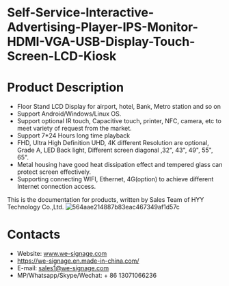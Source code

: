 # Self-Service-Interactive-Advertising-Player-IPS-Monitor-HDMI-VGA-USB-Display-Touch-Screen-LCD-Kiosk

# Product Description
- Floor Stand LCD Display for airport, hotel, Bank, Metro station and so on
- Support Android/Windows/Linux OS.
- Support optional IR touch, Capacitive touch, printer, NFC, camera, etc to meet variety of request from the market.
- Support 7*24 Hours long time playback 
- FHD, Ultra High Definition UHD, 4K different Resolution are optional, Grade A, LED Back light, Different screen diagonal ,32", 43", 49", 55", 65".
- Metal housing have good heat dissipation effect and tempered glass can protect screen effectively.
- Supporting connecting WIFI, Ethernet, 4G(option) to achieve different Internet connection access.

This is the documentation for products, written by Sales Team of HYY Technology Co.,Ltd.
![564aae214887b83eac467349af1d57c](https://user-images.githubusercontent.com/117702559/224278268-42c815bf-3986-4f47-9e62-b532d0419bbe.png)



# Contacts
- Website: www.we-signage.com
- https://we-signage.en.made-in-china.com/
- E-mail: sales1@we-signage.com
- MP/Whatsapp/Skype/Wechat: + 86 13071066236
